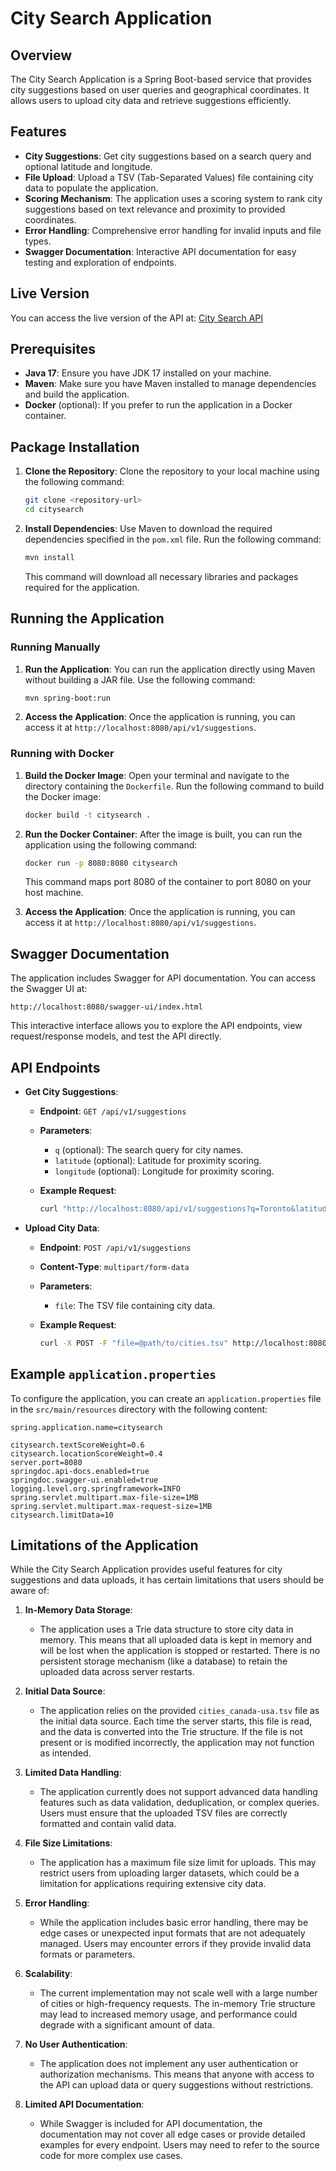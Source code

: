 # City Search Application

## Overview

The City Search Application is a Spring Boot-based service that provides city suggestions based on user queries and geographical coordinates. It allows users to upload city data and retrieve suggestions efficiently.

## Features

- **City Suggestions**: Get city suggestions based on a search query and optional latitude and longitude.
- **File Upload**: Upload a TSV (Tab-Separated Values) file containing city data to populate the application.
- **Scoring Mechanism**: The application uses a scoring system to rank city suggestions based on text relevance and proximity to provided coordinates.
- **Error Handling**: Comprehensive error handling for invalid inputs and file types.
- **Swagger Documentation**: Interactive API documentation for easy testing and exploration of endpoints.

## Live Version

You can access the live version of the API at: [City Search API](https://citysearch-dojq.onrender.com)

## Prerequisites

- **Java 17**: Ensure you have JDK 17 installed on your machine.
- **Maven**: Make sure you have Maven installed to manage dependencies and build the application.
- **Docker** (optional): If you prefer to run the application in a Docker container.

## Package Installation

1. **Clone the Repository**:
   Clone the repository to your local machine using the following command:

   ```bash
   git clone <repository-url>
   cd citysearch
   ```

2. **Install Dependencies**:
   Use Maven to download the required dependencies specified in the `pom.xml` file. Run the following command:

   ```bash
   mvn install
   ```

   This command will download all necessary libraries and packages required for the application.

## Running the Application

### Running Manually

1. **Run the Application**:
   You can run the application directly using Maven without building a JAR file. Use the following command:

   ```bash
   mvn spring-boot:run
   ```

2. **Access the Application**:
   Once the application is running, you can access it at `http://localhost:8080/api/v1/suggestions`.

### Running with Docker

1. **Build the Docker Image**:
   Open your terminal and navigate to the directory containing the `Dockerfile`. Run the following command to build the Docker image:

   ```bash
   docker build -t citysearch .
   ```

2. **Run the Docker Container**:
   After the image is built, you can run the application using the following command:

   ```bash
   docker run -p 8080:8080 citysearch
   ```

   This command maps port 8080 of the container to port 8080 on your host machine.

3. **Access the Application**:
   Once the application is running, you can access it at `http://localhost:8080/api/v1/suggestions`.

## Swagger Documentation

The application includes Swagger for API documentation. You can access the Swagger UI at:

```
http://localhost:8080/swagger-ui/index.html
```

This interactive interface allows you to explore the API endpoints, view request/response models, and test the API directly.

## API Endpoints

- **Get City Suggestions**:

  - **Endpoint**: `GET /api/v1/suggestions`
  - **Parameters**:

    - `q` (optional): The search query for city names.
    - `latitude` (optional): Latitude for proximity scoring.
    - `longitude` (optional): Longitude for proximity scoring.

  - **Example Request**:
    ```bash
    curl "http://localhost:8080/api/v1/suggestions?q=Toronto&latitude=43.7&longitude=-79.42"
    ```

- **Upload City Data**:

  - **Endpoint**: `POST /api/v1/suggestions`
  - **Content-Type**: `multipart/form-data`
  - **Parameters**:

    - `file`: The TSV file containing city data.

  - **Example Request**:
    ```bash
    curl -X POST -F "file=@path/to/cities.tsv" http://localhost:8080/api/v1/suggestions
    ```

## Example `application.properties`

To configure the application, you can create an `application.properties` file in the `src/main/resources` directory with the following content:

```properties
spring.application.name=citysearch

citysearch.textScoreWeight=0.6
citysearch.locationScoreWeight=0.4
server.port=8080
springdoc.api-docs.enabled=true
springdoc.swagger-ui.enabled=true
logging.level.org.springframework=INFO
spring.servlet.multipart.max-file-size=1MB
spring.servlet.multipart.max-request-size=1MB
citysearch.limitData=10
```

## Limitations of the Application

While the City Search Application provides useful features for city suggestions and data uploads, it has certain limitations that users should be aware of:

1. **In-Memory Data Storage**:

   - The application uses a Trie data structure to store city data in memory. This means that all uploaded data is kept in memory and will be lost when the application is stopped or restarted. There is no persistent storage mechanism (like a database) to retain the uploaded data across server restarts.

2. **Initial Data Source**:

   - The application relies on the provided `cities_canada-usa.tsv` file as the initial data source. Each time the server starts, this file is read, and the data is converted into the Trie structure. If the file is not present or is modified incorrectly, the application may not function as intended.

3. **Limited Data Handling**:

   - The application currently does not support advanced data handling features such as data validation, deduplication, or complex queries. Users must ensure that the uploaded TSV files are correctly formatted and contain valid data.

4. **File Size Limitations**:

   - The application has a maximum file size limit for uploads. This may restrict users from uploading larger datasets, which could be a limitation for applications requiring extensive city data.

5. **Error Handling**:

   - While the application includes basic error handling, there may be edge cases or unexpected input formats that are not adequately managed. Users may encounter errors if they provide invalid data formats or parameters.

6. **Scalability**:

   - The current implementation may not scale well with a large number of cities or high-frequency requests. The in-memory Trie structure may lead to increased memory usage, and performance could degrade with a significant amount of data.

7. **No User Authentication**:

   - The application does not implement any user authentication or authorization mechanisms. This means that anyone with access to the API can upload data or query suggestions without restrictions.

8. **Limited API Documentation**:
   - While Swagger is included for API documentation, the documentation may not cover all edge cases or provide detailed examples for every endpoint. Users may need to refer to the source code for more complex use cases.
